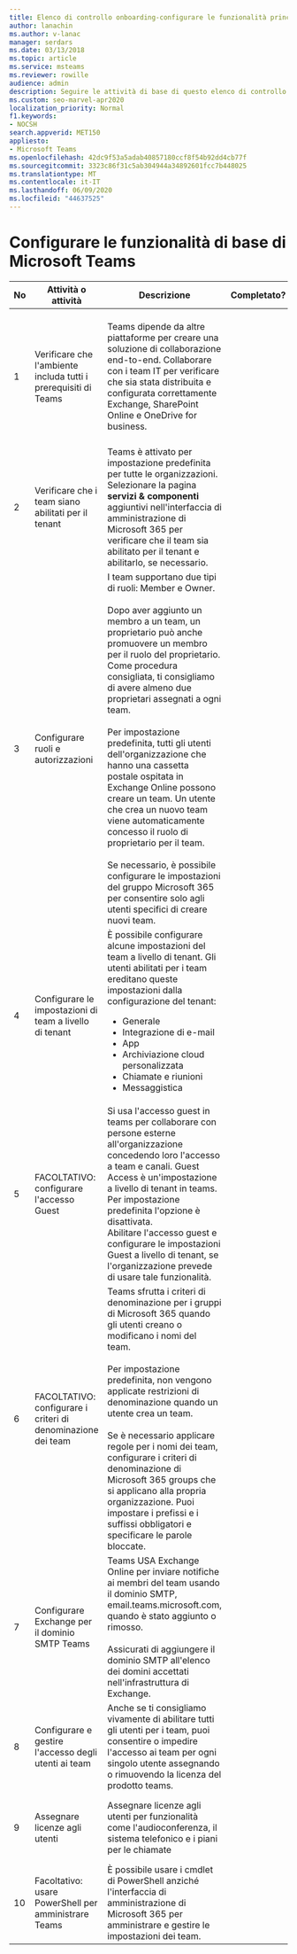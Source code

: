```yaml
---
title: Elenco di controllo onboarding-configurare le funzionalità principali-Microsoft Teams
author: lanachin
ms.author: v-lanac
manager: serdars
ms.date: 03/13/2018
ms.topic: article
ms.service: msteams
ms.reviewer: rowille
audience: admin
description: Seguire le attività di base di questo elenco di controllo quando si configurano team per l'organizzazione.
ms.custom: seo-marvel-apr2020
localization_priority: Normal
f1.keywords:
- NOCSH
search.appverid: MET150
appliesto:
- Microsoft Teams
ms.openlocfilehash: 42dc9f53a5adab40857180ccf8f54b92dd4cb77f
ms.sourcegitcommit: 3323c86f31c5ab304944a34892601fcc7b448025
ms.translationtype: MT
ms.contentlocale: it-IT
ms.lasthandoff: 06/09/2020
ms.locfileid: "44637525"
---
```

# <a name="configure-microsoft-teams-core-capabilities"></a>Configurare le funzionalità di base di Microsoft Teams

| No | Attività o attività | Descrizione | Completato? | Altre informazioni |
|----|-----------------------------------------------------------------|--------------------------------------------------------------------------------------------------------------------------------------------------------------------------------------------------------------------------------------------------------------------------------------------------------------------------------------------------------------------------------------------------------------------------------------------------------------------------------------------------------------------------------------------|------------|---------------------------------------------------------------------------------------------------------------------------------------------------------------------------------------------------------------------------------------------------------------------------------------------------------------------------------------------------------------------------------------|
| 1  | Verificare che l'ambiente includa tutti i prerequisiti di Teams | Teams dipende da altre piattaforme per creare una soluzione di collaborazione end-to-end. Collaborare con i team IT per verificare che sia stata distribuita e configurata correttamente Exchange, SharePoint Online e OneDrive for business. | | [Come interagire con SharePoint Online e OneDrive for business con Microsoft Teams](sharepoint-onedrive-interact.md) <br/><br/>[Interazione tra Exchange e Microsoft Teams](exchange-teams-interact.md) |
| 2  | Verificare che i team siano abilitati per il tenant | Teams è attivato per impostazione predefinita per tutte le organizzazioni. Selezionare la pagina **servizi & componenti** aggiuntivi nell'interfaccia di amministrazione di Microsoft 365 per verificare che il team sia abilitato per il tenant e abilitarlo, se necessario. | | [Configurare Microsoft teams in Microsoft 365 o Office 365](office-365-set-up.md) |
| 3  | Configurare ruoli e autorizzazioni | I team supportano due tipi di ruoli: Member e Owner. <br/><br/>Dopo aver aggiunto un membro a un team, un proprietario può anche promuovere un membro per il ruolo del proprietario. Come procedura consigliata, ti consigliamo di avere almeno due proprietari assegnati a ogni team. <br/><br/>Per impostazione predefinita, tutti gli utenti dell'organizzazione che hanno una cassetta postale ospitata in Exchange Online possono creare un team. Un utente che crea un nuovo team viene automaticamente concesso il ruolo di proprietario per il team. <br/><br/>Se necessario, è possibile configurare le impostazioni del gruppo Microsoft 365 per consentire solo agli utenti specifici di creare nuovi team. | | [Assegnare ruoli e autorizzazioni in Microsoft Teams](assign-roles-permissions.md) <br/><br/>[Microsoft 365 Groups e Microsoft Teams](office-365-groups.md) <br/><br/>[Gestire chi può creare gruppi di Microsoft 365](https://support.office.com/article/Manage-who-can-create-Office-365-Groups-4c46c8cb-17d0-44b5-9776-005fced8e618) |
| 4  | Configurare le impostazioni di team a livello di tenant | È possibile configurare alcune impostazioni del team a livello di tenant. Gli utenti abilitati per i team ereditano queste impostazioni dalla configurazione del tenant:<ul><li>Generale</li><li>Integrazione di e-mail</li><li>App</li><li>Archiviazione cloud personalizzata</li><li>Chiamate e riunioni</li><li>Messaggistica</li></ul>| | [Gestire le impostazioni di Microsoft Teams per l'organizzazione](enable-features-office-365.md) |
| 5  | FACOLTATIVO: configurare l'accesso Guest | Si usa l'accesso guest in teams per collaborare con persone esterne all'organizzazione concedendo loro l'accesso a team e canali. Guest Access è un'impostazione a livello di tenant in teams. Per impostazione predefinita l'opzione è disattivata. <br/>Abilitare l'accesso guest e configurare le impostazioni Guest a livello di tenant, se l'organizzazione prevede di usare tale funzionalità. | | [Accesso guest in Microsoft Teams](guest-access.md) |
| 6  | FACOLTATIVO: configurare i criteri di denominazione dei team | Teams sfrutta i criteri di denominazione per i gruppi di Microsoft 365 quando gli utenti creano o modificano i nomi del team. <br/><br/>Per impostazione predefinita, non vengono applicate restrizioni di denominazione quando un utente crea un team. <br/><br/>Se è necessario applicare regole per i nomi dei team, configurare i criteri di denominazione di Microsoft 365 groups che si applicano alla propria organizzazione. Puoi impostare i prefissi e i suffissi obbligatori e specificare le parole bloccate. | | [Pianificare i gruppi Microsoft 365 durante la creazione di team in Microsoft Teams](plan-office-365-groups.md) <br/><br/>[Criteri di denominazione dei gruppi di Microsoft 365](https://support.office.com/article/Office-365-Groups-naming-policy-6ceca4d3-cad1-4532-9f0f-d469dfbbb552) |
| 7  | Configurare Exchange per il dominio SMTP Teams | Teams USA Exchange Online per inviare notifiche ai membri del team usando il dominio SMTP, email.teams.microsoft.com, quando è stato aggiunto o rimosso. <br/><br/>Assicurati di aggiungere il dominio SMTP all'elenco dei domini accettati nell'infrastruttura di Exchange. | | [Aggiungere il dominio SMTP di Microsoft teams come dominio accettato in Exchange Online](smtp-accepted-domain.md) |
| 8  | Configurare e gestire l'accesso degli utenti ai team | Anche se ti consigliamo vivamente di abilitare tutti gli utenti per i team, puoi consentire o impedire l'accesso ai team per ogni singolo utente assegnando o rimuovendo la licenza del prodotto teams. | | [Gestire l'accesso degli utenti a Microsoft Teams](user-access.md) |
| 9  | Assegnare licenze agli utenti | Assegnare licenze agli utenti per funzionalità come l'audioconferenza, il sistema telefonico e i piani per le chiamate | | [Assegnare licenze per i componenti aggiuntivi Microsoft Teams](teams-add-on-licensing/assign-teams-add-on-licenses.md)|
| 10 | Facoltativo: usare PowerShell per amministrare Teams | È possibile usare i cmdlet di PowerShell anziché l'interfaccia di amministrazione di Microsoft 365 per amministrare e gestire le impostazioni dei team. | | [PowerShell per Microsoft Teams](https://docs.microsoft.com/powershell/module/teams/?view=teams-ps) |
